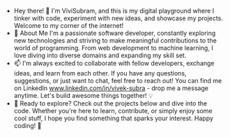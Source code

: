 - Hey there! 👋 I'm ViviSubram, and this is my digital playground where I tinker with code, experiment with new ideas, and showcase my projects. Welcome to my corner of the internet!
- 🌟 About Me I'm a passionate software developer, constantly exploring new technologies and striving to make meaningful contributions to the world of programming. From web development to machine learning, I love diving into diverse domains and expanding my skill set.
- 📫 I'm always excited to collaborate with fellow developers, exchange ideas, and learn from each other. If you have any questions, suggestions, or just want to chat, feel free to reach out! You can find me on LinkedIn www.linkedin.com/in/vivek-subra - drop me a message anytime. Let's build awesome things together! 💡
- 🚀  Ready to explore? Check out the projects below and dive into the code. Whether you're here to learn, contribute, or simply enjoy some cool stuff, I hope you find something that sparks your interest. Happy coding! 🌟

<!---
vivisubram/vivisubram is a ✨ special ✨ repository because its `README.md` (this file) appears on your GitHub profile.
You can click the Preview link to take a look at your changes.
--->
